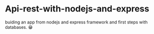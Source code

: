 # Api-rest-with-nodejs-and-express
buiding an app from nodejs and express framework and first steps with databases. 😁
